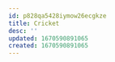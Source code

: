 ```yaml
---
id: p828qa5428iymow26ecgkze
title: Cricket
desc: ''
updated: 1670590891065
created: 1670590891065
---
```

